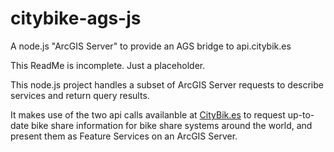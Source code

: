 citybike-ags-js
===============

A node.js "ArcGIS Server" to provide an AGS bridge to api.citybik.es

This ReadMe is incomplete. Just a placeholder.

This node.js project handles a subset of ArcGIS Server requests to describe services and return query results.

It makes use of the two api calls availanble at [CityBik.es](http://api.citybik.es) to request up-to-date bike 
share information for bike share systems around the world, and present them as Feature Services on an ArcGIS Server.
